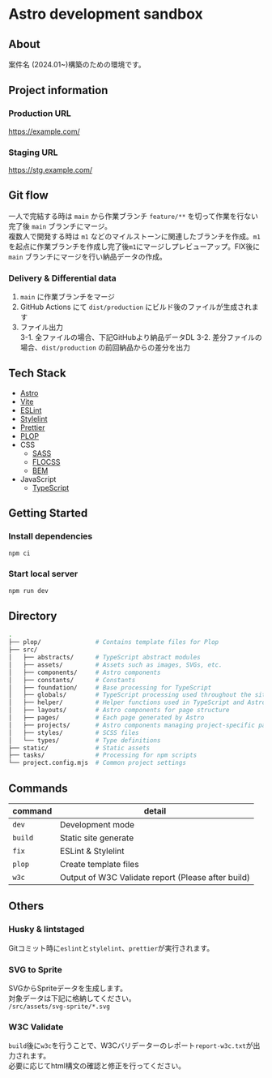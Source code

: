 # Astro development sandbox

## About

案件名 (2024.01~)構築のための環境です。

## Project information

### Production URL

https://example.com/

### Staging URL

https://stg.example.com/

## Git flow

一人で完結する時は `main` から作業ブランチ `feature/**` を切って作業を行ない完了後 `main` ブランチにマージ。  
複数人で開発する時は `m1` などのマイルストーンに関連したブランチを作成。`m1`を起点に作業ブランチを作成し完了後`m1`にマージしプレビューアップ。FIX後に `main` ブランチにマージを行い納品データの作成。

### Delivery & Differential data
1. `main` に作業ブランチをマージ
2. GitHub Actions にて `dist/production` にビルド後のファイルが生成されます
3. ファイル出力  
3-1. 全ファイルの場合、下記GitHubより納品データDL
3-2. 差分ファイルの場合、`dist/production` の前回納品からの差分を出力

## Tech Stack

- [Astro](https://astro.build/)
- [Vite](https://vitejs.dev/)
- [ESLint](https://github.com/eslint/eslint)
- [Stylelint](https://stylelint.io/)
- [Prettier](https://prettier.io/)
- [PLOP](https://plopjs.com/documentation/)
- CSS
  - [SASS](https://sass-lang.com/) 
  - [FLOCSS](https://github.com/hiloki/flocss)
  - [BEM](http://getbem.com/)
- JavaScript
  - [TypeScript](https://www.typescriptlang.org/)

## Getting Started

### Install dependencies

```bash
npm ci
```

### Start local server

```bash
npm run dev
```

## Directory

```bash
.
├── plop/               # Contains template files for Plop
├── src/
│   ├── abstracts/      # TypeScript abstract modules
│   ├── assets/         # Assets such as images, SVGs, etc.
│   ├── components/     # Astro components
│   ├── constants/      # Constants
│   ├── foundation/     # Base processing for TypeScript
│   ├── globals/        # TypeScript processing used throughout the site
│   ├── helper/         # Helper functions used in TypeScript and Astro
│   ├── layouts/        # Astro components for page structure
│   ├── pages/          # Each page generated by Astro
│   ├── projects/       # Astro components managing project-specific patterns
│   ├── styles/         # SCSS files
│   └── types/          # Type definitions
├── static/             # Static assets
├── tasks/              # Processing for npm scripts
└── project.config.mjs  # Common project settings
```

## Commands

| command | detail                                             |
| ------- | -------------------------------------------------- |
| `dev`   | Development mode                                   |
| `build` | Static site generate                               |
| `fix`   | ESLint & Stylelint                                 |
| `plop`  | Create template files                              |
| `w3c`   | Output of W3C Validate report (Please after build) |

## Others

### Husky & lintstaged

Gitコミット時に`eslint`と`stylelint`、`prettier`が実行されます。

### SVG to Sprite

SVGからSpriteデータを生成します。  
対象データは下記に格納してください。  
`/src/assets/svg-sprite/*.svg`

### W3C Validate

`build`後に`w3c`を行うことで、W3Cバリデーターのレポート`report-w3c.txt`が出力されます。  
必要に応じてhtml構文の確認と修正を行ってください。

